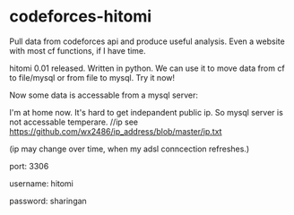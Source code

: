 codeforces-hitomi
=================

Pull data from codeforces api and produce useful analysis. Even a website with most cf functions, if I have time.

hitomi 0.01 released. Written in python. We can use it to move data from cf to file/mysql or from file to mysql. Try it now!

Now some data is accessable from a mysql server:

I'm at home now. It's hard to get indepandent public ip. So mysql server is not accessable temperare.
//ip see https://github.com/wx2486/ip_address/blob/master/ip.txt

(ip may change over time, when my adsl conncection refreshes.)

port: 3306

username: hitomi

password: sharingan
